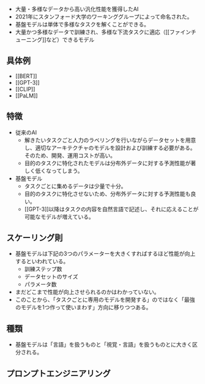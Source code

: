 - 大量・多様なデータから高い汎化性能を獲得したAI
- 2021年にスタンフォード大学のワーキンググループによって命名された。
- 基盤モデルは単体で多様なタスクを解くことができる。
- 大量かつ多様なデータで訓練され、多様な下流タスクに適応（[[ファインチューニング]]など）できるモデル

## 具体例
- [[BERT]]
- [[GPT-3]]
- [[CLIP]]
- [[PaLM]]

## 特徴
- 従来のAI
	- 解きたいタスクごと人力のラベリングを行いながらデータセットを用意し、適切なアーキテクチャのモデルを設計および訓練する必要がある。そのため、開発、運用コストが高い。
	- 目的のタスクに特化されたモデルは分布外データに対する予測性能が著しく低くなってしまう。
- 基盤モデル
	- タスクごとに集めるデータは少量で十分。
	- 目的のタスクに特化させないため、分布外データに対する予測性能も良い。
	- [[GPT-3]]以降はタスクの内容を自然言語で記述し、それに応えることが可能なモデルが増えている。

## スケーリング則
- 基盤モデルは下記の3つのパラメーターを大きくすればするほど性能が向上するといわれている。
	- 訓練ステップ数
	- データセットのサイズ
	- パラメータ数
- まだどこまで性能が向上させられるのかはわかっていない。
- このことから、「タスクごとに専用のモデルを開発する」のではなく「最強のモデルを1つ作って使いまわす」方向に移りつつある。

## 種類
- 基盤モデルは「言語」を扱うものと「視覚・言語」を扱うものとに大きく区分される。

## プロンプトエンジニアリング